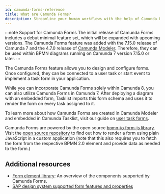 ```yaml
---
id: camunda-forms-reference
title: What are Camunda Forms?
description: Streamline your human workflows with the help of Camunda Forms
---
```


:::note Support for Camunda Forms
The initial release of Camunda Forms includes a debut minimal feature set, which will be expanded with upcoming versions. The Camunda Forms feature was added with the 7.15.0 release of Camunda 7 and the 4.7.0 release of [Camunda Modeler](../about-modeler.md). Therefore, they can be used within BPMN diagrams running on Camunda 7 version 7.15.0 or later.
:::

The Camunda Forms feature allows you to design and configure forms. Once configured, they can be connected to a user task or start event to implement a task form in your application.

While you can incorporate Camunda Forms solely within Camunda 8, you can also utilize Camunda Forms in Camunda 7. After deploying a diagram with an embedded form, Tasklist imports this form schema and uses it to render the form on every task assigned to it.

To learn more about how Camunda Forms are created in Camunda Modeler and embedded in Camunda Tasklist, visit our guide on [user task forms](/components/modeler/forms/utilizing-forms.md).

Camunda Forms are powered by the open source [bpmn-io form-js library](https://github.com/bpmn-io/form-js). Visit the [open source repository](https://github.com/bpmn-io/form-js) to find out how to render a form using plain JavaScript in a custom application (note that this also requires you to fetch the form from the respective BPMN 2.0 element and provide data as needed to the form.)

## Additional resources

- [Form element library](./form-element-library/forms-element-library.md): An overview of the components supported by Camunda Forms.
- [SAP design system supported form features and properties](/components/camunda-integrations/sap/btp-plugin.md#supported-form-features-and-properties)
